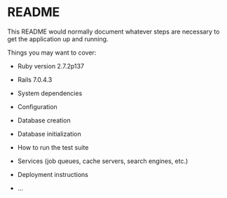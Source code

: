 # README

This README would normally document whatever steps are necessary to get the
application up and running.

Things you may want to cover:

* Ruby version 2.7.2p137
* Rails 7.0.4.3

* System dependencies

* Configuration

* Database creation

* Database initialization

* How to run the test suite

* Services (job queues, cache servers, search engines, etc.)

* Deployment instructions

* ...
